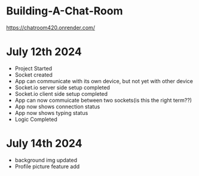 # Building-A-Chat-Room
https://chatroom420.onrender.com/

# July 12th 2024
- Project Started
- Socket created
- App can communicate with its own device, but not yet with other device
- Socket.io server side setup completed
- Socket.io client side setup completed
- App can now commuicate between two sockets(is this the right term??)
- App now shows connection status
- App now shows typing status
- Logic Completed

# July 14th 2024
- background img updated
- Profile picture feature add








